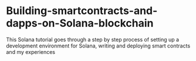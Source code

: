 # Building-smartcontracts-and-dapps-on-Solana-blockchain
This Solana tutorial goes through a step by step process of setting up a development environment for Solana, writing and deploying smart contracts and my experiences 
